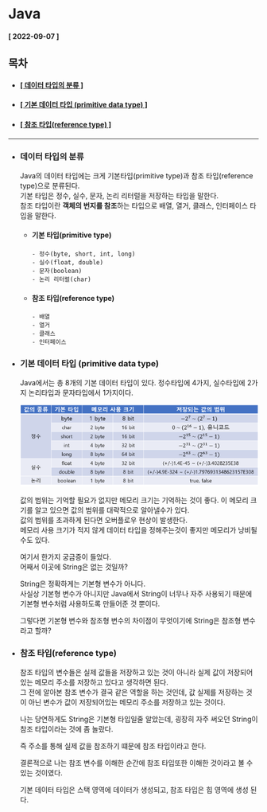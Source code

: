 # Java 
  
  #### [ 2022-09-07 ]  
    
## 목차  
  * #### [[ 데이터 타입의 분류 ]](#데이터-타입의-분류)  
  * #### [[ 기본 데이터 타입 (primitive data type) ]](#기본-데이터-타입-primitive-data-type)  
  * #### [[ 참조 타입(reference type) ]](#참조-타입reference-type)  
    
      
-----------------------------------------------------------------------------------------------------------------------------------------------------  
  
* ### 데이터 타입의 분류  

  Java의 데이터 타입에는 크게 기본타입(primitive type)과 참조 타입(reference type)으로 분류된다.  
  기본 타입은 정수, 실수, 문자, 논리 리터럴을 저장하는 타입을 말한다.   
  참조 타입이란 **객체의 번지를 참조**하는 타입으로 배열, 열거, 클래스, 인터페이스 타입을 말한다.  
      
  * #### 기본 타입(primitive type)  
  
        - 정수(byte, short, int, long)   
        - 실수(float, double)   
        - 문자(boolean)   
        - 논리 리터럴(char)  
      
  * #### 참조 타입(reference type)    
    
        - 배열  
        - 열거  
        - 클래스  
        - 인터페이스    
    
* ### 기본 데이터 타입 (primitive data type)  

  Java에서는 총 8개의 기본 데이터 타입이 있다. 정수타입에 4가지, 실수타입에 2가지 논리타입과 문자타입에서 1가지이다.   
    
  ![image url](https://github.com/12OneTwo12/TIL/raw/main/Java/991A15355B6140F125.png?raw=true)  
    
  값의 범위는 기억할 필요가 없지만 메모리 크기는 기억하는 것이 좋다. 이 메모리 크기를 알고 있으면 값의 범위를 대략적으로 알아낼수가 있다.   
  값의 범위를 초과하게 된다면 오버플로우 현상이 발생한다.   
  메모리 사용 크기가 적지 않게 데이터 타입을 정해주는것이 좋지만 메모리가 낭비될 수도 있다.  
    
  여기서 한가지 궁금증이 들었다.  
  어째서 이곳에 String은 없는 것일까?  
    
  String은 정확하게는 기본형 변수가 아니다.  
  사실상 기본형 변수가 아니지만 Java에서 String이 너무나 자주 사용되기 때문에 기본형 변수처럼 사용하도록 만들어준 것 뿐이다.  
    
  그렇다면 기본형 변수와 참조형 변수의 차이점이 무엇이기에 String은 참조형 변수라고 할까?  
    
* ### 참조 타입(reference type)  

  참조 타입의 변수들은 실제 값들을 저장하고 있는 것이 아니라 실제 값이 저장되어있는 메모리 주소를 저장하고 있다고 생각하면 된다.  
  그 전에 알아본 참조 변수가 결국 같은 역할을 하는 것인데, 값 실제를 저장하는 것이 아닌
  변수가 값이 저장되어있는 메모리 주소를 저장하고 있는 것이다.  
    
  나는 당연하게도 String은 기본형 타입일줄 알았는데, 굉장히 자주 써오던 String이 참조 타입이라는 것에 좀 놀랐다.  
    
  즉 주소를 통해 실제 값을 참조하기 떄문에 참조 타입이라고 한다.  
  
  결론적으로 나는 참조 변수를 이해한 순간에 참조 타입또한 이해한 것이라고 볼 수 있는 것이였다.  
  
  기본 데이터 타입은 스택 영역에 데이터가 생성되고, 참조 타입은 힙 영역에 생성 된다.  
    
